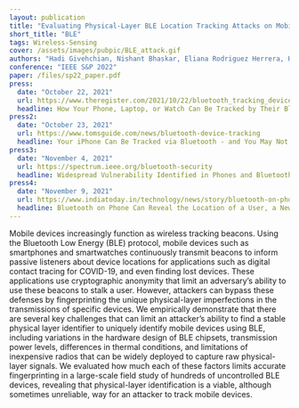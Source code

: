 ```yaml
---
layout: publication
title: "Evaluating Physical-Layer BLE Location Tracking Attacks on Mobile Devices"
short_title: "BLE"
tags: Wireless-Sensing
cover: /assets/images/pubpic/BLE_attack.gif
authors: "Hadi Givehchian, Nishant Bhaskar, Eliana Rodriguez Herrera, Héctor Rodrigo López Soto, Christian Dameff, Dinesh Bharadia, Aaron Schulman "
conference: "IEEE S&P 2022"
paper: /files/sp22_paper.pdf
press:
  date: "October 22, 2021"
  url: https://www.theregister.com/2021/10/22/bluetooth_tracking_device/
  headline: How Your Phone, Laptop, or Watch Can Be Tracked by Their Bluetooth Transmissions 
press2:
  date: "October 23, 2021"
  url: https://www.tomsguide.com/news/bluetooth-device-tracking
  headline: Your iPhone Can Be Tracked via Bluetooth - and You May Not Be Able to Stop It
press3:
  date: "November 4, 2021"
  url: https://spectrum.ieee.org/bluetooth-security
  headline: Widespread Vulnerability Identified in Phones and Bluetooth Devices
press4:
  date: "November 9, 2021"
  url: https://www.indiatoday.in/technology/news/story/bluetooth-on-phone-can-reveal-the-location-of-a-user-a-new-study-finds-1874760-2021-11-09
  headline: Bluetooth on Phone Can Reveal the Location of a User, a New Study Finds
---
```


Mobile devices increasingly function as wireless tracking beacons. Using the Bluetooth Low Energy (BLE) protocol, mobile devices such as smartphones and smartwatches continuously transmit beacons to inform passive listeners about device locations for applications such as digital contact tracing for COVID-19, and even finding lost devices. These applications use cryptographic anonymity that limit an adversary’s ability to use these beacons to stalk a user. However, attackers can bypass these defenses by fingerprinting the unique physical-layer imperfections in the transmissions of specific devices. We empirically demonstrate that there are several key challenges that can limit an attacker’s ability to find a stable physical layer identifier to uniquely identify mobile devices using BLE, including variations in the hardware design of BLE chipsets, transmission power levels, differences in thermal conditions, and limitations of inexpensive radios that can be widely deployed to capture raw physical-layer signals. We evaluated how much each of these factors limits accurate fingerprinting in a large-scale field study of hundreds of uncontrolled BLE devices, revealing that physical-layer identification is a viable, although sometimes unreliable, way for an attacker to track mobile devices.